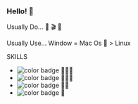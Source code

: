 ### Hello! 👋

Usually Do...
📖 🎬 🍝

Usually Use...
Window = Mac Os  > Linux 

SKILLS
- ![color badge](https://img.shields.io/badge/Skill-PYTHON-red) 🌟🌟🌟
- ![color badge](https://img.shields.io/badge/Skill-pytorch-orange) 🌟🌟🌟
- ![color badge](https://img.shields.io/badge/Skill-MySQL-green) 🌟🌟
- ![color badge](https://img.shields.io/badge/Skill-JAVA-blue) 🌟

<!--
**dmswl0707/dmswl0707** is a ✨ _special_ ✨ repository because its `README.md` (this file) appears on your GitHub profile.

Here are some ideas to get you started:

- 🔭 I’m currently working on ...
- 🌱 I’m currently learning ...
- 👯 I’m looking to collaborate on ...
- 🤔 I’m looking for help with ...
- 💬 Ask me about ...
- 📫 How to reach me: ...
- 😄 Pronouns: ...
- ⚡ Fun fact: ...
-->
